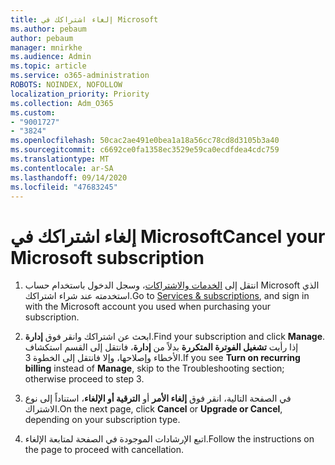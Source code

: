 ```yaml
---
title: إلغاء اشتراكك في Microsoft
ms.author: pebaum
author: pebaum
manager: mnirkhe
ms.audience: Admin
ms.topic: article
ms.service: o365-administration
ROBOTS: NOINDEX, NOFOLLOW
localization_priority: Priority
ms.collection: Adm_O365
ms.custom:
- "9001727"
- "3824"
ms.openlocfilehash: 50cac2ae491e0bea1a18a56cc78cd8d3105b3a40
ms.sourcegitcommit: c6692ce0fa1358ec3529e59ca0ecdfdea4cdc759
ms.translationtype: MT
ms.contentlocale: ar-SA
ms.lasthandoff: 09/14/2020
ms.locfileid: "47683245"
---
```

# <a name="cancel-your-microsoft-subscription"></a><span data-ttu-id="e881b-102">إلغاء اشتراكك في Microsoft</span><span class="sxs-lookup"><span data-stu-id="e881b-102">Cancel your Microsoft subscription</span></span>

1. <span data-ttu-id="e881b-103">انتقل إلى [الخدمات والاشتراكات](https://account.microsoft.com/services/)، وسجل الدخول باستخدام حساب Microsoft الذي استخدمته عند شراء اشتراكك.</span><span class="sxs-lookup"><span data-stu-id="e881b-103">Go to [Services & subscriptions](https://account.microsoft.com/services/), and sign in with the Microsoft account you used when purchasing your subscription.</span></span>

2. <span data-ttu-id="e881b-104">ابحث عن اشتراكك وانقر فوق **إدارة**.</span><span class="sxs-lookup"><span data-stu-id="e881b-104">Find your subscription and click **Manage**.</span></span> <span data-ttu-id="e881b-105">إذا رأيت **تشغيل الفوترة المتكررة** بدلاً من **إدارة**، فانتقل إلى القسم استكشاف الأخطاء وإصلاحها، وإلا فانتقل إلى الخطوة 3.</span><span class="sxs-lookup"><span data-stu-id="e881b-105">If you see **Turn on recurring billing** instead of **Manage**, skip to the Troubleshooting section;  otherwise proceed to step 3.</span></span>

3. <span data-ttu-id="e881b-106">في الصفحة التالية، انقر فوق **إلغاء الأمر** أو **الترقية أو الإلغاء**، استناداً إلى نوع الاشتراك.</span><span class="sxs-lookup"><span data-stu-id="e881b-106">On the next page, click **Cancel** or **Upgrade or Cancel**, depending on your subscription type.</span></span>

4. <span data-ttu-id="e881b-107">اتبع الإرشادات الموجودة في الصفحة لمتابعة الإلغاء.</span><span class="sxs-lookup"><span data-stu-id="e881b-107">Follow the instructions on the page to proceed with cancellation.</span></span>
